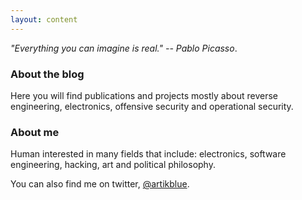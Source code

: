 ```yaml
---
layout: content
---
```


<em>"Everything you can imagine is real." -- Pablo Picasso</em>.

### About the blog 

Here you will find publications and projects mostly about reverse engineering, electronics, offensive security and operational security.

### About me

Human interested in many fields that include: electronics, software engineering, hacking, art and political philosophy. 

You can also find me on twitter, [@artikblue](https://twitter.com/artikblue).
